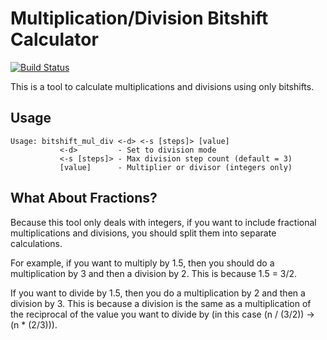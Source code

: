 # Multiplication/Division Bitshift Calculator

[![Build Status](https://github.com/devon-artmeier/bitshift_mul_div/actions/workflows/cmake-multi-platform.yml/badge.svg)](https://github.com/devon-artmeier/bitshift_mul_div/actions/workflows/cmake-multi-platform.yml)

This is a tool to calculate multiplications and divisions using only bitshifts.

## Usage
    
    Usage: bitshift_mul_div <-d> <-s [steps]> [value]
               <-d>         - Set to division mode
               <-s [steps]> - Max division step count (default = 3)
               [value]      - Multiplier or divisor (integers only)

## What About Fractions?

Because this tool only deals with integers, if you want to include fractional multiplications and divisions, you should split them into separate calculations.

For example, if you want to multiply by 1.5, then you should do a multiplication by 3 and then a division by 2. This is because 1.5 = 3/2.

If you want to divide by 1.5, then you do a multiplication by 2 and then a division by 3. This is because a division is the same as a multiplication of the reciprocal of the value you want to divide by (in this case (n / (3/2)) -> (n * (2/3))).

